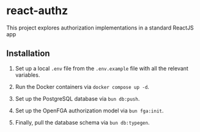 # react-authz

This project explores authorization implementations in a standard ReactJS app

## Installation

1. Set up a local `.env` file from the `.env.example` file with all the relevant variables.

2. Run the Docker containers via `docker compose up -d`.

3. Set up the PostgreSQL database via `bun db:push`.

4. Set up the OpenFGA authorization model via `bun fga:init`.

5. Finally, pull the database schema via `bun db:typegen`.
